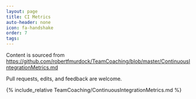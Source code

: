 ```yaml
---
layout: page
title: CI Metrics
auto-header: none
icon: fa-handshake
order: 7
tags: 
---
```


Content is sourced from https://github.com/robertfmurdock/TeamCoaching/blob/master/ContinuousIntegrationMetrics.md

Pull requests, edits, and feedback are welcome.

{% include_relative TeamCoaching/ContinuousIntegrationMetrics.md %}